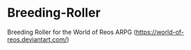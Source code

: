# Breeding-Roller
Breeding Roller for the World of Reos ARPG (https://world-of-reos.deviantart.com/)
